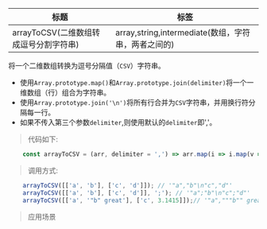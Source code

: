 |  标题   | 标签  |
|  ----  | ----  |
| arrayToCSV(二维数组转成逗号分割字符串) | array,string,intermediate(数组，字符串，两者之间的) |

将一个二维数组转换为逗号分隔值（`CSV`）字符串。

* 使用`Array.prototype.map()`和`Array.prototype.join(delimiter)`将一个一维数组（行）组合为字符串。
* 使用`Array.prototype.join('\n')`将所有行合并为`CSV`字符串，并用换行符分隔每一行。
* 如果不传入第三个参数`delimiter`,则使用默认的`delimiter`即','。

> 代码如下:

```js
    const arrayToCSV = (arr, delimiter = ',') => arr.map(i => i.map(v => (isNaN(v) ? `"${ v.replace(/"/g,'""') }"` : v)).join(delimiter)).join('\n');
```

> 调用方式:

```js
    arrayToCSV([['a', 'b'], ['c', 'd']]); // '"a","b"\n"c","d"'
    arrayToCSV([['a', 'b'], ['c', 'd']], ';'); // '"a";"b"\n"c";"d"'
    arrayToCSV([['a', '"b" great'], ['c', 3.1415]]);// '"a","""b"" great"\n"c",3.1415'
```

> 应用场景